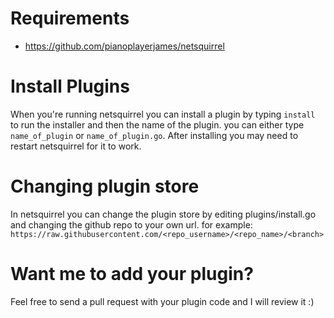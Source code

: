 # Requirements
- https://github.com/pianoplayerjames/netsquirrel

# Install Plugins
When you're running netsquirrel you can install a plugin by typing ```install``` to run the installer and then the name of the plugin. you can either type ```name_of_plugin``` or ```name_of_plugin.go```. After installing you may need to restart netsquirrel for it to work.

# Changing plugin store
In netsquirrel you can change the plugin store by editing plugins/install.go and changing the github repo to your own url. for example: ```https://raw.githubusercontent.com/<repo_username>/<repo_name>/<branch>```

# Want me to add your plugin?
Feel free to send a pull request with your plugin code and I will review it :)
